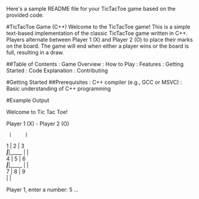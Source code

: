 
Here's a sample README file for your TicTacToe game based on the provided code:

#TicTacToe Game (C++)
Welcome to the TicTacToe game! This is a simple text-based implementation of the classic TicTacToe game written in C++. Players alternate between Player 1 (X) and Player 2 (O) to place their marks on the board. The game will end when either a player wins or the board is full, resulting in a draw.

##Table of Contents
: Game Overview
: How to Play
: Features
: Getting Started
: Code Explanation
: Contributing

#Getting Started
##Prerequisites
: C++ compiler (e.g., GCC or MSVC)
: Basic understanding of C++ programming

#Example Output

Welcome to Tic Tac Toe!

Player 1 (X) - Player 2 (O)

     |     |     
  1  |  2  |  3  
_____|_____|_____
     |     |     
  4  |  5  |  6  
_____|_____|_____
     |     |     
  7  |  8  |  9  
     |     |     

Player 1, enter a number: 5
...
